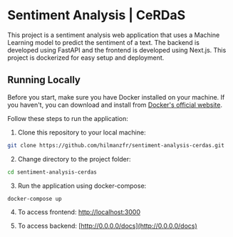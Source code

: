# Sentiment Analysis | CeRDaS

This project is a sentiment analysis web application that uses a Machine Learning model to predict the sentiment of a text. The backend is developed using FastAPI and the frontend is developed using Next.js. This project is dockerized for easy setup and deployment.

## Running Locally

Before you start, make sure you have Docker installed on your machine. If you haven't, you can download and install from [Docker's official website](https://docs.docker.com/get-docker/).

Follow these steps to run the application:

1. Clone this repository to your local machine:

```bash
git clone https://github.com/hilmanzfr/sentiment-analysis-cerdas.git
```

2. Change directory to the project folder:
```bash
cd sentiment-analysis-cerdas
```

3. Run the application using docker-compose:
```bash
docker-compose up
```

4. To access frontend: [http://localhost:3000](http://localhost:3000) 

5. To access backend: [http://0.0.0.0/docs](http://0.0.0.0/docs)